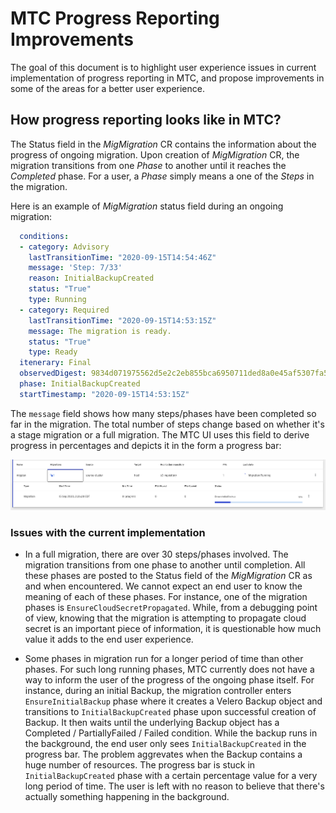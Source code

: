 # MTC Progress Reporting Improvements

The goal of this document is to highlight user experience issues in current implementation of progress reporting in MTC, and propose improvements in some of the areas for a better user experience.

## How progress reporting looks like in MTC?

The Status field in the _MigMigration_ CR contains the information about the progress of ongoing migration. Upon creation of _MigMigration_ CR, the migration transitions from one _Phase_ to another until it reaches the _Completed_ phase. For a user, a _Phase_ simply means a one of the _Steps_ in the migration. 

Here is an example of _MigMigration_ status field during an ongoing migration:

```yml
  conditions:
  - category: Advisory
    lastTransitionTime: "2020-09-15T14:54:46Z"
    message: 'Step: 7/33'
    reason: InitialBackupCreated
    status: "True"
    type: Running
  - category: Required
    lastTransitionTime: "2020-09-15T14:53:15Z"
    message: The migration is ready.
    status: "True"
    type: Ready
  itenerary: Final
  observedDigest: 9834d071975562d5e2c2eb855bca6950711ded8a0e45af5307fa56cd0f5ba3c7
  phase: InitialBackupCreated
  startTimestamp: "2020-09-15T14:53:15Z"
```

The `message` field shows how many steps/phases have been completed so far in the migration. The total number of steps change based on whether it's a stage migration or a full migration. The MTC UI uses this field to derive progress in percentages and depicts it in the form a progress bar:

![MTC Progress Bar](./mtc-progress-bar.png)

### Issues with the current implementation

* In a full migration, there are over 30 steps/phases involved. The migration transitions from one phase to another until completion. All these phases are posted to the Status field of the _MigMigration_ CR as and when encountered. We cannot expect an end user to know the meaning of each of these phases. For instance, one of the migration phases is `EnsureCloudSecretPropagated`. While, from a debugging point of view, knowing that the migration is attempting to propagate cloud secret is an important piece of information, it is questionable how much value it adds to the end user experience. 

* Some phases in migration run for a longer period of time than other phases. For such long running phases, MTC currently does not have a way to inform the user of the progress of the ongoing phase itself. For instance, during an initial Backup, the migration controller enters `EnsureInitialBackup` phase where it creates a Velero Backup object and transitions to `InitialBackupCreated` phase upon successful creation of Backup. It then waits until the underlying Backup object has a Completed / PartiallyFailed / Failed condition. While the backup runs in the background, the end user only sees `InitialBackupCreated` in the progress bar. The problem aggrevates when the Backup contains a huge number of resources. The progress bar is stuck in `InitialBackupCreated` phase with a certain percentage value for a very long period of time. The user is left with no reason to believe that there's actually something happening in the background. 
